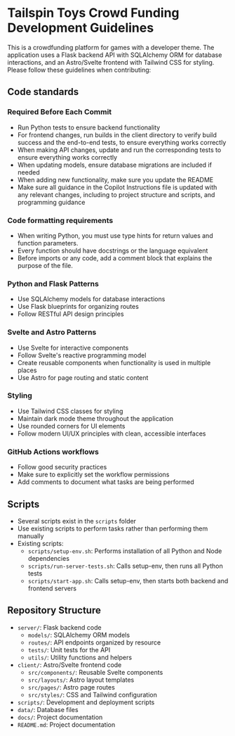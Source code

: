 # Tailspin Toys Crowd Funding Development Guidelines

This is a crowdfunding platform for games with a developer theme. The application uses a Flask backend API with SQLAlchemy ORM for database interactions, and an Astro/Svelte frontend with Tailwind CSS for styling. Please follow these guidelines when contributing:

## Code standards

### Required Before Each Commit

- Run Python tests to ensure backend functionality
- For frontend changes, run builds in the client directory to verify build success and the end-to-end tests, to ensure everything works correctly
- When making API changes, update and run the corresponding tests to ensure everything works correctly
- When updating models, ensure database migrations are included if needed
- When adding new functionality, make sure you update the README
- Make sure all guidance in the Copilot Instructions file is updated with any relevant changes, including to project structure and scripts, and programming guidance

### Code formatting requirements

- When writing Python, you must use type hints for return values and function parameters.
- Every function should have docstrings or the language equivalent
- Before imports or any code, add a comment block that explains the purpose of the file.

### Python and Flask Patterns

- Use SQLAlchemy models for database interactions
- Use Flask blueprints for organizing routes
- Follow RESTful API design principles

### Svelte and Astro Patterns

- Use Svelte for interactive components
- Follow Svelte's reactive programming model
- Create reusable components when functionality is used in multiple places
- Use Astro for page routing and static content

### Styling

- Use Tailwind CSS classes for styling
- Maintain dark mode theme throughout the application
- Use rounded corners for UI elements
- Follow modern UI/UX principles with clean, accessible interfaces

### GitHub Actions workflows

- Follow good security practices
- Make sure to explicitly set the workflow permissions
- Add comments to document what tasks are being performed

## Scripts

- Several scripts exist in the `scripts` folder
- Use existing scripts to perform tasks rather than performing them manually
- Existing scripts:
    - `scripts/setup-env.sh`: Performs installation of all Python and Node dependencies
    - `scripts/run-server-tests.sh`: Calls setup-env, then runs all Python tests
    - `scripts/start-app.sh`: Calls setup-env, then starts both backend and frontend servers

## Repository Structure

- `server/`: Flask backend code
  - `models/`: SQLAlchemy ORM models
  - `routes/`: API endpoints organized by resource
  - `tests/`: Unit tests for the API
  - `utils/`: Utility functions and helpers
- `client/`: Astro/Svelte frontend code
  - `src/components/`: Reusable Svelte components
  - `src/layouts/`: Astro layout templates
  - `src/pages/`: Astro page routes
  - `src/styles/`: CSS and Tailwind configuration
- `scripts/`: Development and deployment scripts
- `data/`: Database files
- `docs/`: Project documentation
- `README.md`: Project documentation
